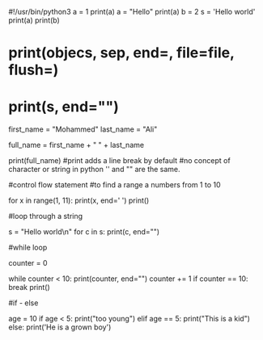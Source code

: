 #!/usr/bin/python3
a = 1
print(a)
a = "Hello"
print(a)
b = 2
s = 'Hello world'
print(a)
print(b)

# print(objecs, sep, end=, file=file, flush=)
# print(s, end="")



first_name = "Mohammed"
last_name = "Ali"

full_name = first_name + " " + last_name

print(full_name)
#print adds a line break by default 
#no concept of character or string in python '' and "" are the same.


#control flow statement 
#to find a range a numbers from 1 to 10

for x in range(1, 11):
    print(x, end=' ')
print()


#loop through a string 

s = "Hello world\n"
for c in s:
    print(c, end="")



#while loop

counter = 0

while counter < 10:
    print(counter, end="")
    counter += 1
    if counter == 10:
        break
print()


#if - else

age = 10
if age < 5:
    print("too young")
elif age == 5:
    print("This is a kid")
else:
    print('He is a grown boy')

